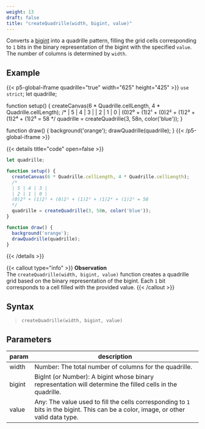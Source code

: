 ```yaml
---
weight: 13
draft: false
title: "createQuadrille(width, bigint, value)"
---
```


Converts a [bigint](https://www.w3schools.com/js/js_bigint.asp) into a quadrille pattern, filling the grid cells corresponding to `1` bits in the binary representation of the bigint with the specified `value`. The number of columns is determined by `width`.

## Example

{{< p5-global-iframe quadrille="true" width="625" height="425" >}}
`use strict`;
let quadrille;

function setup() {
  createCanvas(6 * Quadrille.cellLength, 4 * Quadrille.cellLength);
  /*
  | 5 | 4 | 3 |
  | 2 | 1 | 0 |
  (0)2⁰ + (1)2¹ + (0)2² + (1)2³ + (1)2⁴ + (1)2⁵ = 58
  */
  quadrille = createQuadrille(3, 58n, color('blue'));
}

function draw() {
  background('orange');
  drawQuadrille(quadrille);
}
{{< /p5-global-iframe >}}

{{< details title="code" open=false >}}
```js
let quadrille;

function setup() {
  createCanvas(6 * Quadrille.cellLength, 4 * Quadrille.cellLength);
  /*
  | 5 | 4 | 3 |
  | 2 | 1 | 0 |
  (0)2⁰ + (1)2¹ + (0)2² + (1)2³ + (1)2⁴ + (1)2⁵ = 58
  */
  quadrille = createQuadrille(3, 58n, color('blue'));
}

function draw() {
  background('orange');
  drawQuadrille(quadrille);
}
```
{{< /details >}}

{{< callout type="info" >}}
**Observation**\
The `createQuadrille(width, bigint, value)` function creates a quadrille grid based on the binary representation of the bigint. Each `1` bit corresponds to a cell filled with the provided value.
{{< /callout >}}

## Syntax

> `createQuadrille(width, bigint, value)`

## Parameters

| param  | description                                                                                               |
|--------|-----------------------------------------------------------------------------------------------------------|
| width  | Number: The total number of columns for the quadrille.                                                     |
| bigint | BigInt (or Number): A bigint whose binary representation will determine the filled cells in the quadrille. |
| value  | Any: The value used to fill the cells corresponding to `1` bits in the bigint. This can be a color, image, or other valid data type. |